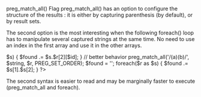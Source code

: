 preg_match_all() Flag
preg_match_all() has an option to configure the structure of the results : it is either by capturing parenthesis (by default), or by result sets. 

The second option is the most interesting when the following foreach() loop has to manipulate several captured strings at the same time. No need to use an index in the first array and use it in the other arrays.

<?php
$string = 'ababab';

// default behavior
preg_match_all('/(a)(b)/', $string, $r);
$found = '';
foreach($r[1] as $id => $s) {
    $found .= $s.$r[2][$id];
}

// better behavior
preg_match_all('/(a)(b)/', $string, $r, PREG_SET_ORDER);
$found = '';
foreach($r as $s) {
    $found .= $s[1].$s[2];
}

?>

The second syntax is easier to read and may be marginally faster to execute (preg_match_all and foreach).
